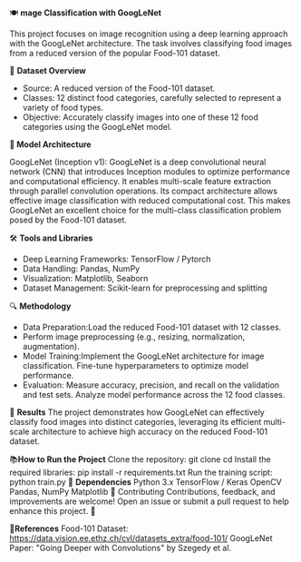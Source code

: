 🍽 **mage Classification with GoogLeNet**

This project focuses on image recognition using a deep learning approach with the GoogLeNet architecture. The task involves classifying food images from a reduced version of the popular Food-101 dataset.

📂 **Dataset Overview**

- Source: A reduced version of the Food-101 dataset.
- Classes: 12 distinct food categories, carefully selected to represent a variety of food types.
- Objective: Accurately classify images into one of these 12 food categories using the GoogLeNet model.

**🧠 Model Architecture**

GoogLeNet (Inception v1):
GoogLeNet is a deep convolutional neural network (CNN) that introduces Inception modules to optimize performance and computational efficiency.
It enables multi-scale feature extraction through parallel convolution operations.
Its compact architecture allows effective image classification with reduced computational cost.
This makes GoogLeNet an excellent choice for the multi-class classification problem posed by the Food-101 dataset.

🛠 **Tools and Libraries**
- Deep Learning Frameworks: TensorFlow / Pytorch
- Data Handling: Pandas, NumPy
- Visualization: Matplotlib, Seaborn
- Dataset Management: Scikit-learn for preprocessing and splitting

🔍 **Methodology**

- Data Preparation:Load the reduced Food-101 dataset with 12 classes.
- Perform image preprocessing (e.g., resizing, normalization, augmentation).
- Model Training:Implement the GoogLeNet architecture for image classification. Fine-tune hyperparameters to optimize model performance.
- Evaluation: Measure accuracy, precision, and recall on the validation and test sets. Analyze model performance across the 12 food classes.

🚀 **Results**
The project demonstrates how GoogLeNet can effectively classify food images into distinct categories, leveraging its efficient multi-scale architecture to achieve high accuracy on the reduced Food-101 dataset.

📚**How to Run the Project**
Clone the repository:
git clone <repository-url>
cd <project-directory>
Install the required libraries:
pip install -r requirements.txt
Run the training script:
python train.py
🧩 **Dependencies**
Python 3.x
TensorFlow / Keras
OpenCV
Pandas, NumPy
Matplotlib
🤝 Contributing
Contributions, feedback, and improvements are welcome! Open an issue or submit a pull request to help enhance this project. 🚀

🔗**References**
Food-101 Dataset: https://data.vision.ee.ethz.ch/cvl/datasets_extra/food-101/
GoogLeNet Paper: "Going Deeper with Convolutions" by Szegedy et al.
